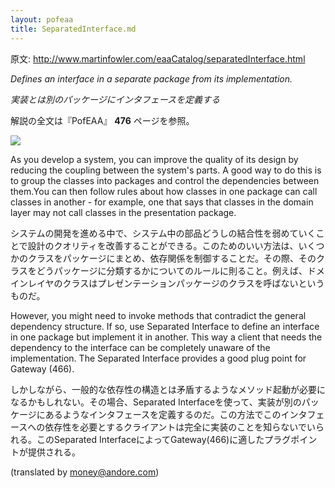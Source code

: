 ```yaml
---
layout: pofeaa
title: SeparatedInterface.md
---
```


原文: http://www.martinfowler.com/eaaCatalog/separatedInterface.html

*Defines an interface in a separate package from its implementation.*

*実装とは別のパッケージにインタフェースを定義する*

解説の全文は『PofEAA』 **476** ページを参照。

![](http://www.martinfowler.com/eaaCatalog/separatedInterfaceSketch.gif)

As you develop a system, you can improve the quality of its design by reducing the coupling between the system's parts. A good way to do this is to group the classes into packages and control the dependencies between them.You can then follow rules about how classes in one package can call classes in another - for example, one that says that classes in the domain layer may not call classes in the presentation package.

システムの開発を進める中で、システム中の部品どうしの結合性を弱めていくことで設計のクオリティを改善することができる。このためのいい方法は、いくつかのクラスをパッケージにまとめ、依存関係を制御することだ。その際、そのクラスをどうパッケージに分類するかについてのルールに則ること。例えば、ドメインレイヤのクラスはプレゼンテーションパッケージのクラスを呼ばないというものだ。

However, you might need to invoke methods that contradict the general dependency structure. If so, use Separated Interface to define an interface in one package but implement it in another. This way a client that needs the dependency to the interface can be completely unaware of the implementation. The Separated Interface provides a good plug point for Gateway (466).

しかしながら、一般的な依存性の構造とは矛盾するようなメソッド起動が必要になるかもしれない。その場合、Separated Interfaceを使って、実装が別のパッケージにあるようなインタフェースを定義するのだ。この方法でこのインタフェースへの依存性を必要とするクライアントは完全に実装のことを知らないでいられる。このSeparated InterfaceによってGateway(466)に適したプラグポイントが提供される。

(translated by money@andore.com)
